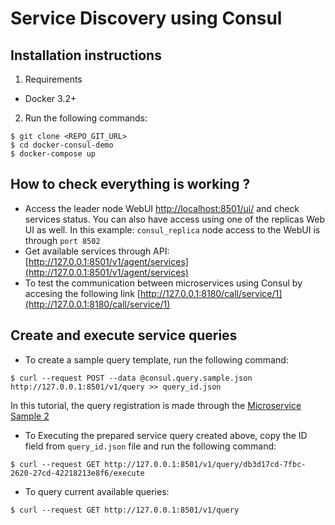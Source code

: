 
# Service Discovery using Consul



## Installation instructions

1. Requirements

* Docker 3.2+

2. Run the following commands:

```
$ git clone <REPO_GIT_URL>
$ cd docker-consul-demo
$ docker-compose up  
```


## How to check everything is working ?

* Access the leader node WebUI [http://localhost:8501/ui/](http://127.0.0.1:8501/ui/) and check services status. You can also have access using one of the replicas Web UI as well. In this example: `consul_replica` node access to the WebUI is through `port 8502`
* Get available services through API: [http://127.0.0.1:8501/v1/agent/services](http://127.0.0.1:8501/v1/agent/services)
* To test the communication between microservices using Consul by accesing the following link [http://127.0.0.1:8180/call/service/1](http://127.0.0.1:8180/call/service/1)


## Create and execute service queries

* To create a sample query template, run the following command:

```
$ curl --request POST --data @consul.query.sample.json http://127.0.0.1:8501/v1/query >> query_id.json
```

In this tutorial, the query registration is made through the [Microservice Sample 2](microservice_sample_2/Server.py)

* To Executing the prepared service query created above, copy the ID field from `query_id.json` file and run the following command:

```
$ curl --request GET http://127.0.0.1:8501/v1/query/db3d17cd-7fbc-2620-27cd-42218213e8f6/execute
```

* To query current available queries:

```
$ curl --request GET http://127.0.0.1:8501/v1/query
```
